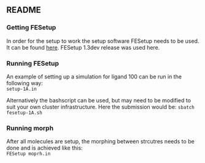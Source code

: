 ## README

### Getting FESetup
In order for the setup to work the setup software FESetup needs to be used. It can be found [here](http://www.hecbiosim.ac.uk/fesetup). FESetup 1.3dev release was used here.  

### Running FESetup
An example of setting up a simulation for ligand 100 can be run in the following way:   
```setup-1A.in```   

Alternatively the bashscript can be used, but may need to be modified to suit your own cluster infrastructure. Here the submission would be:
```sbatch fesetup-1A.sh```

### Running morph
After all molecules are setup, the morphing between strcutres needs to be done and is achieved like this:   
```FESetup moprh.in```
